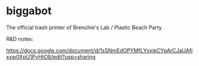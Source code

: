 # biggabot
The official trash printer of Brenchie's Lab / Plastic Beach Party

R&D notes:

https://docs.google.com/document/d/1sSNmEdOPYMfLYxxjeCYpArCJaUAfixxw0XpU1PyHtO8/edit?usp=sharing
